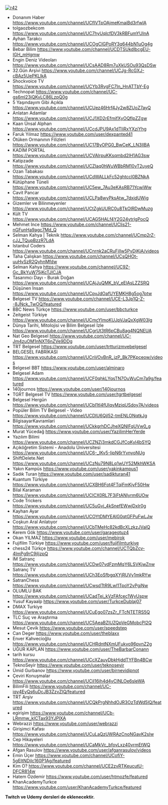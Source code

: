 

<a href="https://ibb.co/Wc2jQNm"><img src="https://i.ibb.co/cNrVPK4/r42.png" alt="r42" border="0"></a>

- Donanım Haber 
https://www.youtube.com/channel/UCfIVTpOAjmeKmaiBd3rfwlA
- tolgaozbekcom
https://www.youtube.com/channel/UC7hyUqIcfDV3kRBFumYUlnA
- Ayhan Tarakcı 
https://www.youtube.com/channel/UCOgCIGPoRY3q644bN1uOg4g
- Bebar Bilim
https://www.youtube.com/channel/UCDTSUkdlbcgEU-IGH_mHgmw
- Engin Deniz Videoları 
https://www.youtube.com/channel/UCsAAD8Rm7uXkUSOu93QsDSw
- 32.Gün Arşivi 
https://www.youtube.com/channel/UCJg-RcGXJ-cBAz5UePKLlkA
- Shockvoice TV 
https://www.youtube.com/channel/UCYb3RvgFC7In_HnATTbY-Eg
- Technopat 
https://www.youtube.com/channel/UC-gs6ml23jQKvLC86LzpQ0g
- 5 Yaşındayım Gibi Açıkla
https://www.youtube.com/channel/UCUez46Hrf4Jy2w8ZUoZ7ayQ
- Anlatan Adamlar 
https://www.youtube.com/channel/UCJ1XD2rEfmifXyOQflpZZgw
- Kaan Ünsal Alphan 
https://www.youtube.com/channel/UCcdJPU9Ax1dTIiRxYXziYhg
- Faruk Yılmaz 
https://www.youtube.com/user/dexpanted41
- Ötüken Ormanının Filizleri
https://www.youtube.com/channel/UC17ByOPG0_BwCeK_LN3IlBA
- KADİM PORTAL
https://www.youtube.com/channel/UCVAlrpuKKsqmbd2lH1AG3sw
- Katipzade
https://www.youtube.com/channel/UCZIaq0hWuWBbRM10vT2uyeQ
- Ozan Tabakası
https://www.youtube.com/channel/UCdWALLkFc52ghtccl0BZNkA
- Kütüphane Tüneli
https://www.youtube.com/channel/UC5ew_7Au3eKAsRB71YcwiWw
- Cavit Pancar 
https://www.youtube.com/channel/UCLPa8wyPksAtw_7dxidUWig
- Gizemler ve Bilinmeyenler 
https://www.youtube.com/channel/UCtZgkUURC0u8TkOlRDwMuzg
- Kült TV 
https://www.youtube.com/channel/UCAG5HALf4Y2G24ytrlgPocQ
- Mehmet Ince
https://www.youtube.com/channel/UClis21-nGFunHa9agc7Md_Q
- Selman Kahya | Teknik
https://www.youtube.com/channel/UCmp2rZ-cJJ_TQupBzzR7LdA
- Istanbul Coders
https://www.youtube.com/channel/UCnrnk2aCRuFillw5PvDjKjA/videos
- Taha Çalışkan
https://www.youtube.com/channel/UCsQHOt-uuHvSzR2QyhnMfdw
- Selman Kahya 
https://www.youtube.com/channel/UC9Z-Gc_BkYuW75jKcTJICJA
- Tasarımcı Dayı - Burak Doğan
https://www.youtube.com/channel/UCAjJuQMK_bV_eElAsLZZSRQ
- Düşünen İnsan
https://www.youtube.com/channel/UCpvJdOafUYEMKH8g5og7ptw
- Belgesel TV
https://www.youtube.com/channel/UCE-L3Jp1Q-Z--8JNck_TwOQ/featured
- BBC News Türkçe
https://www.youtube.com/user/bbcturkce
- Zeitgeist Türkiye
https://www.youtube.com/channel/UCmcYlmoKUJpVJaQxXgW03Ig
- Dünya Tarihi, Mitolojisi ve Bilim Belgesel İzle
https://www.youtube.com/channel/UCgrUt3tR6pCBu8ag4NQNEUA
- Nat Geo Belgesel
https://www.youtube.com/channel/UC-Jm4zuOM1nNXT6nZVe9DDg
- TRT Belgesel 
https://www.youtube.com/user/trtturizmvebelgesel
- BELGESEL FABRİKASI
https://www.youtube.com/channel/UCnVOvBnR_jzP_Bk7PKpceow/videos
- Belgesel BBT
https://www.youtube.com/user/alminaro
- Belgesel Adam 
https://www.youtube.com/channel/UCF0qhkLYqsTN7OuWuCm7a9g/featured
- 140journos 
https://www.youtube.com/user/140journos
- TGRT Belgesel TV
https://www.youtube.com/user/tgrtbelgesel
- Belgesel Hergün
https://www.youtube.com/channel/UCbI1tI4fUIqyMziqUSdoy7A/videos
- Popüler Bilim TV Belgesel - Video
https://www.youtube.com/channel/UCDIU6Qjl52-tmENLONqtkJg
- BilgisayarKavramlari
https://www.youtube.com/channel/UCkkgrhDCJheXQNIFqUVw0_g
- Murat Yücedağ
https://www.youtube.com/user/YazilimHerYerde
- Yazılım Bilimi
https://www.youtube.com/channel/UCZNZj3mkdCGJfCoKyl4bSYQ
- Açıköğretim Sistemi - Anadolu Üniversitesi 
https://www.youtube.com/channel/UC6-_IKv5-IipN6rYvnyoNUg
- ShiftDelete.Net 
https://www.youtube.com/channel/UCzNu79N8Lq1wUY52MkhWKSA
- Yakın Kampüs
https://www.youtube.com/user/yakinkampus1
- Sadık Turan
https://www.youtube.com/user/sadikturan41
- Kuantum Türkiye
https://www.youtube.com/channel/UCXBH6Fot4FTqiFmKjyF50Hw
- Bilal Karaman
https://www.youtube.com/channel/UCICX0RL7F3iFtANIyrm6UOw
- Code Trickers
https://www.youtube.com/channel/UC5uGvj_4kSnefEWwjDxlr0g
- Kayhan Ayar
https://www.youtube.com/channel/UCOYtDMYEAlG0qtGFPuFwLJw
- Coşkun Aral Anlatıyor
https://www.youtube.com/channel/UCbTMeHc82kdBcXLzkzJValQ
- Kerem Gök 
https://www.youtube.com/user/garageotuz4
- Okan YILMAZ
https://www.youtube.com/user/mebirok
- Fujifilm Türkiye
https://www.youtube.com/user/fujifilmturkiye
- chess24 Türkçe
https://www.youtube.com/channel/UCTQbZcv-4ImPg9rC9jIjzpQ
- IM Satranç
https://www.youtube.com/channel/UCDw07vdFzmMqY6LSVKjwZnw
- Satranç TV
https://www.youtube.com/channel/UCh3EoSfbgqXYjRUVy1mkRYw
- SatranChess
https://www.youtube.com/channel/UCwsdTtR9Lwl1TpoY2vPgjNw
- OLUMLU BAK 
https://www.youtube.com/channel/UCadTei_kVzFAfcec1WyUspw
- Yusuf Kayaalp 
https://www.youtube.com/user/TurkceDublaj07
- DMAX Turkiye 
https://www.youtube.com/channel/UCuEgo07zsZr_FTcNTETRS5Q
- TLC Suç ve Araştırma
https://www.youtube.com/channel/UC5AeaBZIUZQpVeGMobcPI2Q
- Mesut Çevik
https://www.youtube.com/user/speedstep
- Can Deger
https://www.youtube.com/user/theblaxx
- Enver Kahvecioğlu
https://www.youtube.com/channel/UCHRdntNXmUFukvo96pvnZ2g
- UĞUR KAPLAN
https://www.youtube.com/user/TheBarbarConann
- tarih kursu
https://www.youtube.com/channel/UCcXZauyDbkHjddTYFBn4BCw
- TeknoSeyir 
https://www.youtube.com/user/teknoseyir
- Ümid Gurbanov
https://www.youtube.com/user/birnevidipnot
- Çeviri Konuşmalar
https://www.youtube.com/channel/UCiI16ih4d4yCINLOe6sleWA
- BilimFili
https://www.youtube.com/channel/UC-iqy4EyQs6uDcJB3ZzvZIQ/featured
- TRT Arşiv 
https://www.youtube.com/channel/UCQkPrgNhhdOJR3OzTdWd5lQ/featured
- egirişim
https://www.youtube.com/channel/UCb-LRmmw_klCTax93YJPlXA
- Webrazzi 
https://www.youtube.com/user/webrazzi
- Girişimci Kafası
https://www.youtube.com/channel/UCuLaQzUWRAzCnoNGavK2sIw
- Cep Hikayeleri 
https://www.youtube.com/channel/UCaMkVc_bfovLxz40vrmEtWQ
- Afgan Rasulov 
https://www.youtube.com/user/afganrasulov/videos
- Emin Üçer
https://www.youtube.com/channel/UCofiY-5gEItNDilc160P1Ag/featured
- Kim O?
https://www.youtube.com/channel/UCE2zvRTKeucutU-DFCR814w
- Hatem Özdemir
https://www.youtube.com/user/htmozfe/featured
- KhanAcademyTurkce 
https://www.youtube.com/user/KhanAcademyTurkce/featured


**Twitch ve Udemy dersleri de eklenecektir.**
